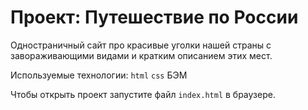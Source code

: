 # Проект: Путешествие по России

Одностраничный сайт про красивые уголки нашей страны
с завораживающими видами и кратким описанием этих мест.

Используемые технологии: `html` `css` БЭМ

Чтобы открыть проект запустите файл `index.html` в браузере.

